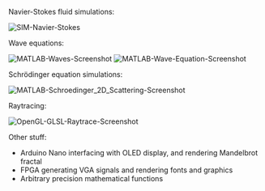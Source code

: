 Navier-Stokes fluid simulations:

![SIM-Navier-Stokes](https://user-images.githubusercontent.com/21305739/127682338-6512d21f-550f-4d7e-b0ad-368446e75e59.gif)

Wave equations:

![MATLAB-Waves-Screenshot](https://user-images.githubusercontent.com/21305739/127682370-0f6a92ae-af3f-4e23-b02b-2c2283311e89.png)
![MATLAB-Wave-Equation-Screenshot](https://user-images.githubusercontent.com/21305739/127682376-2b26455b-353a-4634-b6ba-2979b59ee078.png)

Schrödinger equation simulations:

![MATLAB-Schroedinger_2D_Scattering-Screenshot](https://user-images.githubusercontent.com/21305739/127682150-7a0295fb-0373-46bc-8d8c-080128f1b734.gif)

Raytracing:

![OpenGL-GLSL-Raytrace-Screenshot](https://user-images.githubusercontent.com/21305739/127682506-5eb91c12-4626-4396-98be-f715abbd3fe4.gif)

Other stuff:
- Arduino Nano interfacing with OLED display, and rendering Mandelbrot fractal
- FPGA generating VGA signals and rendering fonts and graphics
- Arbitrary precision mathematical functions
